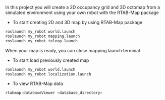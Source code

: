 In this project you will create a 2D occupancy grid and 3D octomap from a simulated environment using your own robot with the RTAB-Map package

- To start creating 2D and 3D map by using RTAB-Map package
```bash
roslaunch my_robot world.launch
roslaunch my_robot mapping.launch 
roslaunch my_robot teleop.launch
```
When your map is ready, you can close mapping.launch terminal


- To start load previously created map
```bash
roslaunch my_robot world.launch 
roslaunch my_robot localization.launch 
```

- To view RTAB-Map data
```bash
rtabmap-databaseViewer <database_directory>
```